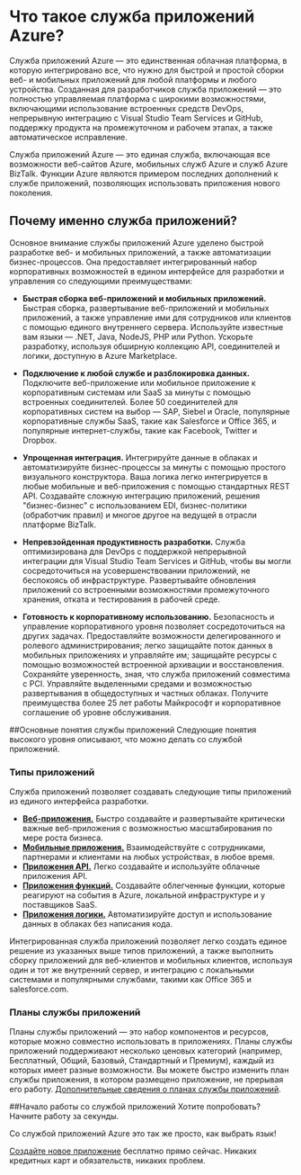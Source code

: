 <properties 
	pageTitle="Что такое служба приложений Azure" 
	description="Узнайте, почему служба приложений Azure — лучшая платформа для разработки веб- и мобильных приложений." 
	keywords="служба приложений, служба приложений azure, стоимость службы приложений, масштабировать, масштабируемый, разработка приложений, разработка приложений azure"
	services="app-service" 
	documentationCenter="" 
	authors="omarkmsft" 
	manager="dwrede" 
	editor="jimbe"/>

<tags 
	ms.service="app-service" 
	ms.workload="na" 
	ms.tgt_pltfrm="na" 
	ms.devlang="na" 
	ms.topic="get-started-article" 
	ms.date="01/05/2016" 
	ms.author="omark"/>

# Что такое служба приложений Azure?
Служба приложений Azure — это единственная облачная платформа, в которую интегрировано все, что нужно для быстрой и простой сборки веб- и мобильных приложений для любой платформы и любого устройства. Созданная для разработчиков служба приложений — это полностью управляемая платформа с широкими возможностями, включающими использование встроенных средств DevOps, непрерывную интеграцию с Visual Studio Team Services и GitHub, поддержку продукта на промежуточном и рабочем этапах, а также автоматическое исправление.

Служба приложений Azure — это единая служба, включающая все возможности веб-сайтов Azure, мобильных служб Azure и служб Azure BizTalk. Функции Azure являются примером последних дополнений к службе приложений, позволяющих использовать приложения нового поколения.

## Почему именно служба приложений?
Основное внимание службы приложений Azure уделено быстрой разработке веб- и мобильных приложений, а также автоматизации бизнес-процессов. Она предоставляет интегрированный набор корпоративных возможностей в едином интерфейсе для разработки и управления со следующими преимуществами:

- **Быстрая сборка веб-приложений и мобильных приложений.** Быстрая сборка, развертывание веб-приложений и мобильных приложений, а также управление ими для сотрудников или клиентов с помощью единого внутреннего сервера. Используйте известные вам языки — .NET, Java, NodeJS, PHP или Python. Ускорьте разработку, используя обширную коллекцию API, соединителей и логики, доступную в Azure Marketplace.

- **Подключение к любой службе и разблокировка данных.** Подключите веб-приложение или мобильное приложение к корпоративным системам или SaaS за минуты с помощью встроенных соединителей. Более 50 соединителей для корпоративных систем на выбор — SAP, Siebel и Oracle, популярные корпоративные службы SaaS, такие как Salesforce и Office 365, и популярные интернет-службы, такие как Facebook, Twitter и Dropbox.

- **Упрощенная интеграция.** Интегрируйте данные в облаках и автоматизируйте бизнес-процессы за минуты с помощью простого визуального конструктора. Ваша логика легко интегрируется в любые мобильные и веб-приложения с помощью стандартных REST API. Создавайте сложную интеграцию приложений, решения "бизнес-бизнес" с использованием EDI, бизнес-политики (обработчик правил) и многое другое на ведущей в отрасли платформе BizTalk.

- **Непревзойденная продуктивность разработки.** Служба оптимизирована для DevOps с поддержкой непрерывной интеграции для Visual Studio Team Services и GitHub, чтобы вы могли сосредоточиться на усовершенствовании приложений, не беспокоясь об инфраструктуре. Развертывайте обновления приложений со встроенными возможностями промежуточного хранения, отката и тестирования в рабочей среде.

- **Готовность к корпоративному использованию.** Безопасность и управление корпоративного уровня позволяет сосредоточиться на других задачах. Предоставляйте возможности делегированного и ролевого администрирования; легко защищайте поток данных в мобильных приложениях и управляйте им; защищайте ресурсы с помощью возможностей встроенной архивации и восстановления. Сохраняйте уверенность, зная, что служба приложений совместима с PCI. Управляйте выделенными средами и возможностью развертывания в общедоступных и частных облаках. Получите преимущества более 25 лет работы Майкрософт и корпоративное соглашение об уровне обслуживания.

##Основные понятия службы приложений
Следующие понятия высокого уровня описывают, что можно делать со службой приложений.

### Типы приложений
Служба приложений позволяет создавать следующие типы приложений из единого интерфейса разработки.

- [**Веб-приложения.**](../app-service-web-overview) Быстро создавайте и развертывайте критически важные веб-приложения с возможностью масштабирования по мере роста бизнеса.
- [**Мобильные приложения.**](../app-service-mobile-value-prop-preview) Взаимодействуйте с сотрудниками, партнерами и клиентами на любых устройствах, в любое время.
- [**Приложения API.**](../app-service-api-apps-why-best-platform) Легко создавайте и используйте облачные приложения API.
- [**Приложения функций.**](../functions-overview) Создавайте облегченные функции, которые реагируют на события в Azure, локальной инфраструктуре и у поставщиков SaaS.
- [**Приложения логики.**](../app-service-logic-what-are-logic-apps) Автоматизируйте доступ и использование данных в облаках без написания кода.

Интегрированная служба приложений позволяет легко создать единое решение из указанных выше типов приложений, а также выполнить сборку приложений для веб-клиентов и мобильных клиентов, используя один и тот же внутренний сервер, и интеграцию с локальными системами и популярными службами, такими как Office 365 и salesforce.com.

### Планы службы приложений
Планы службы приложений — это набор компонентов и ресурсов, которые можно совместно использовать в приложениях. Планы службы приложений поддерживают несколько ценовых категорий (например, Бесплатный, Общий, Базовый, Стандартный и Премиум), каждый из которых имеет разные возможности. Вы можете быстро изменить план службы приложения, в котором размещено приложение, не прерывая его работу. [Дополнительные сведения о планах службы приложений](azure-web-sites-web-hosting-plans-in-depth-overview.md).

##Начало работы со службой приложений
Хотите попробовать? Начните работу за секунды.

Со службой приложений Azure это так же просто, как выбрать язык!

[Создайте новое приложение](http://go.microsoft.com/fwlink/?LinkId=523751) бесплатно прямо сейчас. Никаких кредитных карт и обязательств, никаких проблем.
 

<!---HONumber=AcomDC_0427_2016-->
